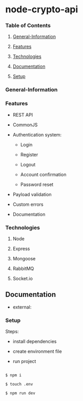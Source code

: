 # node-crypto-api

### Table of Contents

1. [General-Information](#general-information)

2. [Features](#features)

3. [Technologies](#technologies)

4. [Documentation](#documentation)

5. [Setup](#setup)

### General-Information

### Features

-   REST API

-   CommonJS

-   Authentication system:

    -   Login

    -   Register

    -   Logout

    -   Account confirmation

    -   Password reset

-   Payload validation

-   Custom errors

-   Documentation

### Technologies

1. Node

2. Express

3. Mongoose

4. RabbitMQ

5. Socket.io

## Documentation

-   external:

### Setup

Steps:

-   install dependencies

-   create environment file

-   run project

```shell

$ npm i

$ touch .env

$ npm run dev

```
